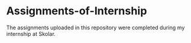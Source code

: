# Assignments-of-Internship
The assignments uploaded in this repository were completed during my internship at Skolar.
